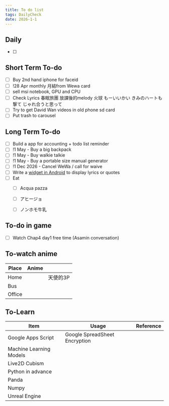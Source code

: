 ```yaml
---
title: To do list
tags: DailyCheck
date: 2026-1-1
---
```


## Daily
- [ ] 
## Short Term To-do
- [ ] Buy 2nd hand iphone for faceid
- [ ] !28 Apr monthly 月結from Wewa card
- [ ] sell msi notebook, GPU and CPU
- [ ] Check Lyrics 春眠旅團 放課後的melody 火球 もーいいかい きみのハートも撃て じゃれ合うと思って
- [ ] Try to get David Wan videos in old phone sd card
- [ ] Put trash to carousel
## Long Term To-do
- [ ] Build a app for accounting + todo list reminder
- [ ] !1 May - Buy a big backpack
- [ ] !1 May - Buy walkie talkie
- [ ] !1 May - Buy a portable size manual generator
- [ ] !1 Dec 2026 - Cancel WeWa / call for waive
- [ ] Write a [widget in Android](https://dev.to/rushitjivani/react-native-ultimate-guide-to-create-a-home-screen-widget-for-ios-and-android-1h9g) to display lyrics or quotes
- [ ] Eat 
	- [ ] Acqua pazza
	- [ ] アヒージョ
	- [ ] ノンホモ牛乳


## To-do in game
- [ ] Watch Chap4 day1 free time (Asamin conversation)
## To-watch anime

| Place  | Anime |       |
| ------ | ----- | ----- |
| Home   |       | 天使的3P |
| Bus    |       |       |
| Office |       |       |
## To-Learn

| Item                    | Usage                         | Reference |
| ----------------------- | ----------------------------- | --------- |
| Google Apps Script      | Google SpreadSheet Encryption |           |
| Machine Learning Models |                               |           |
| Live2D Cubism           |                               |           |
| Python in advance       |                               |           |
| Panda                   |                               |           |
| Numpy                   |                               |           |
| Unreal Engine           |                               |           |
